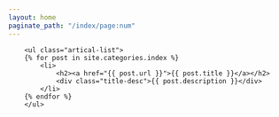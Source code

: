 ```yaml
---
layout: home
paginate_path: "/index/page:num"
---
```

<div>
        <div class="cate-bar"><span id="cateBar"></span></div>
		
        <ul class="artical-list">
        {% for post in site.categories.index %}
            <li>
                <h2><a href="{{ post.url }}">{{ post.title }}</a></h2>
                <div class="title-desc">{{ post.description }}</div>
            </li>
        {% endfor %}
        </ul>
</div>